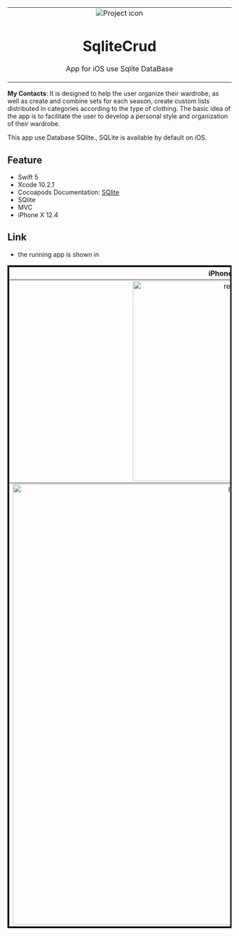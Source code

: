 
<table align="center"><tr><td align="center" width="9999">
<img src="https://user-images.githubusercontent.com/10947013/64476206-76301500-d18c-11e9-815e-680fd84a43b0.jpg" align="center"  alt="Project icon">

# SqliteCrud

App for iOS use Sqlite DataBase
</td></tr></table>


<strong>My Contacts</strong>: It is designed to help the user organize their wardrobe, as well as create and combine sets for each season, create custom lists distributed in categories according to the type of clothing.
The basic idea of the app is to facilitate the user to develop a personal style and organization of their wardrobe.

This app use Database SQlite., SQLite is available by default on iOS.

 
## Feature
- Swift 5
- Xcode 10.2.1 
- Cocoapods Documentation: [SQlite](http://cocoadocs.org/docsets/SQLite.swift/0.11.3/)
- SQlite
- MVC
- iPhone X 12.4

 ## Link
 - the running app is shown in

<table border="3" bordercolor="black" align="center"width="9999">
    <tr>
        <th> iPhone X 12.4 </th> 
    </tr>
      
<tr align="center">
     <td ><img src="https://user-images.githubusercontent.com/10947013/64113142-c7ee2f00-cd89-11e9-8ca2-d0873223ac3f.png"             width="450" alt="register"></td>          
            </tr>
     <tr  align="center">
        <td><img src="https://user-images.githubusercontent.com/10947013/64113092-a42ae900-cd89-11e9-8054-ed18919a76b7.png" 
            width="990" alt="login"  </td>
</tr>

    

  
</table>
